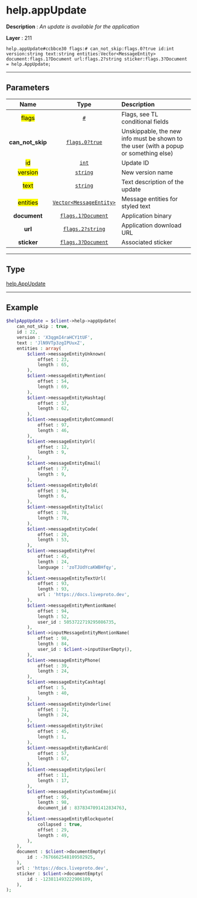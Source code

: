 # help.appUpdate

**Description** : *An update is available for the application*

**Layer** : 211

```tl
help.appUpdate#ccbbce30 flags:# can_not_skip:flags.0?true id:int version:string text:string entities:Vector<MessageEntity> document:flags.1?Document url:flags.2?string sticker:flags.3?Document = help.AppUpdate;
```

---

## Parameters

| Name | Type | Description |
| :---: | :---: | :--- |
| <mark>flags</mark> | [`#`](type/#) | Flags, see TL conditional fields |
| **can_not_skip** | [`flags.0?true`](type/true) | Unskippable, the new info must be shown to the user (with a popup or something else) |
| <mark>id</mark> | [`int`](type/int) | Update ID |
| <mark>version</mark> | [`string`](type/string) | New version name |
| <mark>text</mark> | [`string`](type/string) | Text description of the update |
| <mark>entities</mark> | [`Vector<MessageEntity>`](type/MessageEntity) | Message entities for styled text |
| **document** | [`flags.1?Document`](type/Document) | Application binary |
| **url** | [`flags.2?string`](type/string) | Application download URL |
| **sticker** | [`flags.3?Document`](type/Document) | Associated sticker |

---

## Type

[help.AppUpdate](type/help.AppUpdate)

---

## Example

```php
$helpAppUpdate = $client->help->appUpdate(
	can_not_skip : true,
	id : 22,
	version : 'X3qgmI4raHCY1tUF',
	text : 'JlN9VTp3zgIPUuxZ',
	entities : array(
		$client->messageEntityUnknown(
			offset : 23,
			length : 65,
		),
		$client->messageEntityMention(
			offset : 54,
			length : 69,
		),
		$client->messageEntityHashtag(
			offset : 37,
			length : 62,
		),
		$client->messageEntityBotCommand(
			offset : 97,
			length : 46,
		),
		$client->messageEntityUrl(
			offset : 12,
			length : 9,
		),
		$client->messageEntityEmail(
			offset : 77,
			length : 9,
		),
		$client->messageEntityBold(
			offset : 94,
			length : 6,
		),
		$client->messageEntityItalic(
			offset : 78,
			length : 78,
		),
		$client->messageEntityCode(
			offset : 20,
			length : 53,
		),
		$client->messageEntityPre(
			offset : 45,
			length : 24,
			language : 'zoTJUdYcaKWBHfqy',
		),
		$client->messageEntityTextUrl(
			offset : 93,
			length : 93,
			url : 'https://docs.liveproto.dev',
		),
		$client->messageEntityMentionName(
			offset : 94,
			length : 52,
			user_id : 5053722719295086735,
		),
		$client->inputMessageEntityMentionName(
			offset : 98,
			length : 84,
			user_id : $client->inputUserEmpty(),
		),
		$client->messageEntityPhone(
			offset : 39,
			length : 24,
		),
		$client->messageEntityCashtag(
			offset : 5,
			length : 40,
		),
		$client->messageEntityUnderline(
			offset : 71,
			length : 24,
		),
		$client->messageEntityStrike(
			offset : 45,
			length : 1,
		),
		$client->messageEntityBankCard(
			offset : 57,
			length : 67,
		),
		$client->messageEntitySpoiler(
			offset : 11,
			length : 17,
		),
		$client->messageEntityCustomEmoji(
			offset : 95,
			length : 98,
			document_id : 8378347091412834763,
		),
		$client->messageEntityBlockquote(
			collapsed : true,
			offset : 29,
			length : 49,
		),
	),
	document : $client->documentEmpty(
		id : -7676662548109502925,
	),
	url : 'https://docs.liveproto.dev',
	sticker : $client->documentEmpty(
		id : -123811493222906109,
	),
);
```